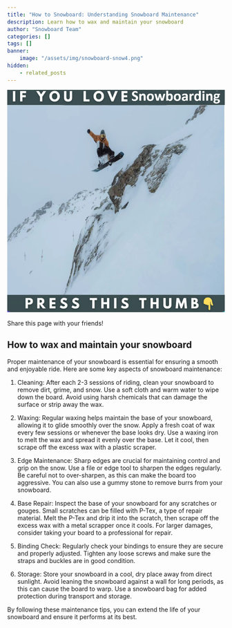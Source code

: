 ```yaml
---
title: "How to Snowboard: Understanding Snowboard Maintenance"
description: Learn how to wax and maintain your snowboard
author: "Snowboard Team"
categories: []
tags: []
banner:
    image: "/assets/img/snowboard-snow4.png"
hidden:
    - related_posts
---
```



![Image here](/assets/img/snowboard-snow4.png)

<!-- AddToAny BEGIN -->
<div class="a2a_kit a2a_kit_size_32 a2a_default_style">
<a class="a2a_dd" href="https://www.addtoany.com/share"></a>
<a class="a2a_button_facebook"></a>
<a class="a2a_button_email"></a>
</div>
<script async src="https://static.addtoany.com/menu/page.js"></script>
<!-- AddToAny END -->

Share this page with your friends!

## How to wax and maintain your snowboard

Proper maintenance of your snowboard is essential for ensuring a smooth and enjoyable ride. Here are some key aspects of snowboard maintenance:

1.	Cleaning: After each 2-3 sessions of riding, clean your snowboard to remove dirt, grime, and snow. Use a soft cloth and warm water to wipe down the board. Avoid using harsh chemicals that can damage the surface or strip away the wax.

2.	Waxing: Regular waxing helps maintain the base of your snowboard, allowing it to glide smoothly over the snow. Apply a fresh coat of wax every few sessions or whenever the base looks dry. Use a waxing iron to melt the wax and spread it evenly over the base. Let it cool, then scrape off the excess wax with a plastic scraper.

3.	Edge Maintenance: Sharp edges are crucial for maintaining control and grip on the snow. Use a file or edge tool to sharpen the edges regularly. Be careful not to over-sharpen, as this can make the board too aggressive. You can also use a gummy stone to remove burrs from your snowboard.

4.	Base Repair: Inspect the base of your snowboard for any scratches or gouges. Small scratches can be filled with P-Tex, a type of repair material. Melt the P-Tex and drip it into the scratch, then scrape off the excess wax with a metal scrapper once it cools. For larger damages, consider taking your board to a professional for repair.

5.	Binding Check: Regularly check your bindings to ensure they are secure and properly adjusted. Tighten any loose screws and make sure the straps and buckles are in good condition.

6.	Storage: Store your snowboard in a cool, dry place away from direct sunlight. Avoid leaning the snowboard against a wall for long periods, as this can cause the board to warp. Use a snowboard bag for added protection during transport and storage.

By following these maintenance tips, you can extend the life of your snowboard and ensure it performs at its best.


```
